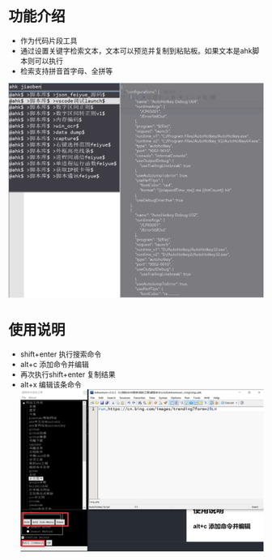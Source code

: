 ﻿# 功能介绍
* 作为代码片段工具
* 通过设置关键字检索文本，文本可以预览并复制到粘贴板。如果文本是ahk脚本则可以执行
* 检索支持拼音首字母、全拼等

![](https://raw.githubusercontent.com/kazhafeizhale/pic/master/20220408125406.png)
# 使用说明
* shift+enter 执行搜索命令
* alt+c 添加命令并编辑
* 再次执行shift+enter 复制结果
* alt+x 编辑该条命令
![](https://raw.githubusercontent.com/kazhafeizhale/pic/master/20220408125655.png)
